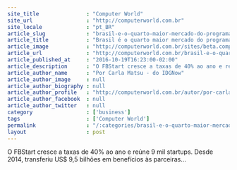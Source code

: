 ```yaml
---
site_title               : "Computer World"
site_url                 : "http://computerworld.com.br"
site_locale              : "pt_BR"
article_slug             : "brasil-e-o-quarto-maior-mercado-do-programa-de-startups-do-facebook"
article_title            : "Brasil é o quarto maior mercado do programa de startups do Facebook"
article_image            : "http://computerworld.com.br/sites/beta.computerworld.com.br/files/news_articles/mpk20_a_facebook_hq_menlo_park_ca_0.jpg"
article_url              : "http://computerworld.com.br/brasil-e-o-quarto-maior-mercado-do-programa-de-startups-do-facebook"
article_published_at     : "2016-10-19T16:23:00-02:00"
article_description      : "O FBStart cresce a taxas de 40% ao ano e reúne 9 mil startups. Desde 2014, transferiu US$ 9,5 bilhões em benefícios às parceiras..."
article_author_name      : "Por Carla Matsu - do IDGNow"
article_author_image     : null
article_author_biography : null
article_author_profile   : "http://computerworld.com.br/autor/por-carla-matsu-do-idgnow"
article_author_facebook  : null
article_author_twitter   : null
category                 : ['business']
tags                     : ['Computer World']
permalink                : "/:categories/brasil-e-o-quarto-maior-mercado-do-programa-de-startups-do-facebook/"
layout                   : post
---
```


O FBStart cresce a taxas de 40% ao ano e reúne 9 mil startups. Desde 2014, transferiu US$ 9,5 bilhões em benefícios às parceiras...
